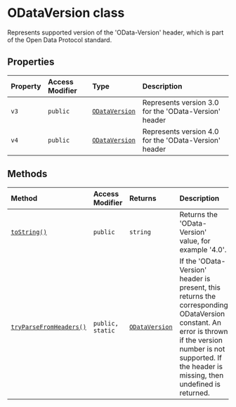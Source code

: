 # ODataVersion class







Represents supported version of the 'OData-Version' header, which is part of the Open Data Protocol standard.



## Properties

| Property	   | Access Modifier | Type	| Description|
|:-------------|:----|:-------|:-----------|
|`v3`     | `public` | [`ODataVersion`](../sp-http/class/odataversion.md) | Represents version 3.0 for the 'OData-Version' header |
|`v4`     | `public` | [`ODataVersion`](../sp-http/class/odataversion.md) | Represents version 4.0 for the 'OData-Version' header |




## Methods

| Method	   | Access Modifier | Returns	| Description|
|:-------------|:----|:-------|:-----------|
|[`toString()`](tostring-odataversion.md)     | `public` | `string` | Returns the 'OData-Version' value, for example '4.0'. |
|[`tryParseFromHeaders()`](tryparsefromheaders-odataversion.md)     | `public, static` | [`ODataVersion`](../sp-http/class/odataversion.md) | If the 'OData-Version' header is present, this returns the corresponding ODataVersion constant. An error is thrown if the version number is not supported. If the header is missing, then undefined is returned. |






